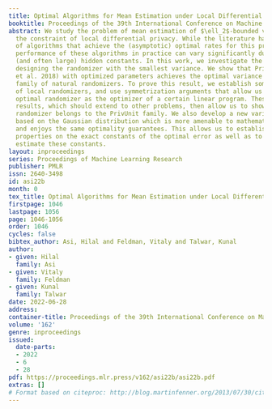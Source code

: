 ```yaml
---
title: Optimal Algorithms for Mean Estimation under Local Differential Privacy
booktitle: Proceedings of the 39th International Conference on Machine Learning
abstract: We study the problem of mean estimation of $\ell_2$-bounded vectors under
  the constraint of local differential privacy. While the literature has a variety
  of algorithms that achieve the (asymptotic) optimal rates for this problem, the
  performance of these algorithms in practice can vary significantly due to varying
  (and often large) hidden constants. In this work, we investigate the question of
  designing the randomizer with the smallest variance. We show that PrivUnit (Bhowmick
  et al. 2018) with optimized parameters achieves the optimal variance among a large
  family of natural randomizers. To prove this result, we establish some properties
  of local randomizers, and use symmetrization arguments that allow us to write the
  optimal randomizer as the optimizer of a certain linear program. These structural
  results, which should extend to other problems, then allow us to show that the optimal
  randomizer belongs to the PrivUnit family. We also develop a new variant of PrivUnit
  based on the Gaussian distribution which is more amenable to mathematical analysis
  and enjoys the same optimality guarantees. This allows us to establish several useful
  properties on the exact constants of the optimal error as well as to numerically
  estimate these constants.
layout: inproceedings
series: Proceedings of Machine Learning Research
publisher: PMLR
issn: 2640-3498
id: asi22b
month: 0
tex_title: Optimal Algorithms for Mean Estimation under Local Differential Privacy
firstpage: 1046
lastpage: 1056
page: 1046-1056
order: 1046
cycles: false
bibtex_author: Asi, Hilal and Feldman, Vitaly and Talwar, Kunal
author:
- given: Hilal
  family: Asi
- given: Vitaly
  family: Feldman
- given: Kunal
  family: Talwar
date: 2022-06-28
address:
container-title: Proceedings of the 39th International Conference on Machine Learning
volume: '162'
genre: inproceedings
issued:
  date-parts:
  - 2022
  - 6
  - 28
pdf: https://proceedings.mlr.press/v162/asi22b/asi22b.pdf
extras: []
# Format based on citeproc: http://blog.martinfenner.org/2013/07/30/citeproc-yaml-for-bibliographies/
---
```

